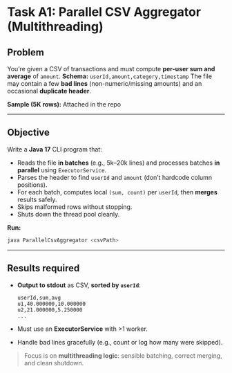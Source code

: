 # Task A1: Parallel CSV Aggregator (Multithreading)

## Problem

You’re given a CSV of transactions and must compute **per-user sum and average** of `amount`.
**Schema:** `userId,amount,category,timestamp`
The file may contain a few **bad lines** (non-numeric/missing amounts) and an occasional **duplicate header**.

**Sample (5K rows):** Attached in the repo

---

## Objective

Write a **Java 17** CLI program that:

* Reads the file **in batches** (e.g., 5k–20k lines) and processes batches **in parallel** using `ExecutorService`.
* Parses the header to find `userId` and `amount` (don’t hardcode column positions).
* For each batch, computes local `(sum, count)` per `userId`, then **merges** results safely.
* Skips malformed rows without stopping.
* Shuts down the thread pool cleanly.

**Run:**

```bash
java ParallelCsvAggregator <csvPath>
```

---

## Results required

* **Output to stdout** as CSV, **sorted by `userId`**:

  ```
  userId,sum,avg
  u1,40.000000,10.000000
  u2,21.000000,5.250000
  ...
  ```
* Must use an **ExecutorService** with >1 worker.
* Handle bad lines gracefully (e.g., count or log how many were skipped).

> Focus is on **multithreading logic**: sensible batching, correct merging, and clean shutdown.
